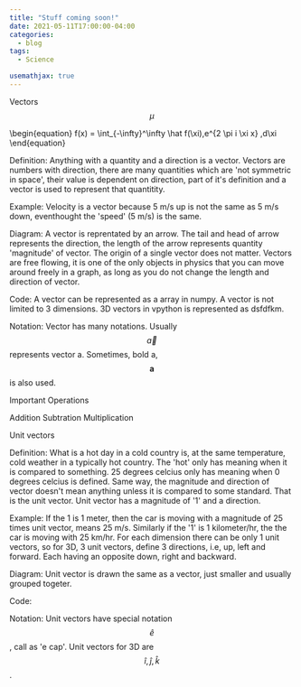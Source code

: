 ```yaml
---
title: "Stuff coming soon!"
date: 2021-05-11T17:00:00-04:00
categories:
  - blog
tags:
  - Science

usemathjax: true
---
```


Vectors $$\mu$$

\begin{equation}
f(x) = \int_{-\infty}^\infty \hat f(\xi)\,e^{2 \pi i \xi x} \,d\xi
\end{equation}

Definition: Anything with a quantity and a direction is a vector. Vectors are numbers with direction, there are many quantities which are 'not symmetric in space', their value is dependent on direction, part of it's definition and a vector is used to represent that quantitity.

Example: Velocity is a vector because 5 m/s up is not the same as 5 m/s down, eventhought the 'speed' (5 m/s) is the same.

Diagram: A vector is reprentated by an arrow. The tail and head of arrow represents the direction, the length of the arrow represents quantity 'magnitude' of vector. The origin of a single vector does not matter. Vectors are free flowing, it is one of the only objects in physics that you can move around freely in a graph, as long as you do not change  the length and direction of vector.

Code: A vector can be represented as a array in numpy. A vector is not limited to 3 dimensions. 3D vectors in vpython is represented as dsfdfkm.

Notation: Vector has many notations. Usually $$\vec{a}$$ represents vector a. Sometimes, bold a, $$\textbf{a}$$ is also used.

Important Operations

Addition
Subtration
Multiplication

Unit vectors

Definition: What is a hot day in a cold country is, at the same temperature, cold weather in a typically hot country. The 'hot' only has meaning when it is compared to something. 25 degrees celcius only has meaning when 0 degrees celcius is defined. Same way, the magnitude and direction of vector doesn't mean anything unless it is compared to some standard. That is the unit vector. Unit vector has a magnitude of '1' and a direction.

Example: If the 1 is 1 meter, then the car is moving with a magnitude of 25 times unit vector, means 25 m/s. Similarly if the '1' is 1 kilometer/hr, the the car is moving with 25 km/hr. For each dimension there can be only 1 unit vectors, so for 3D, 3 unit vectors, define 3 directions, i.e, up, left and forward. Each having an opposite down, right and backward.

Diagram: Unit vector is drawn the same as a vector, just smaller and usually grouped togeter.

Code: 

Notation: Unit vectors have special notation $$\hat{e}$$, call as 'e cap'. Unit vectors for 3D are $$\hat{i},\hat{j},\hat{k}$$.
 